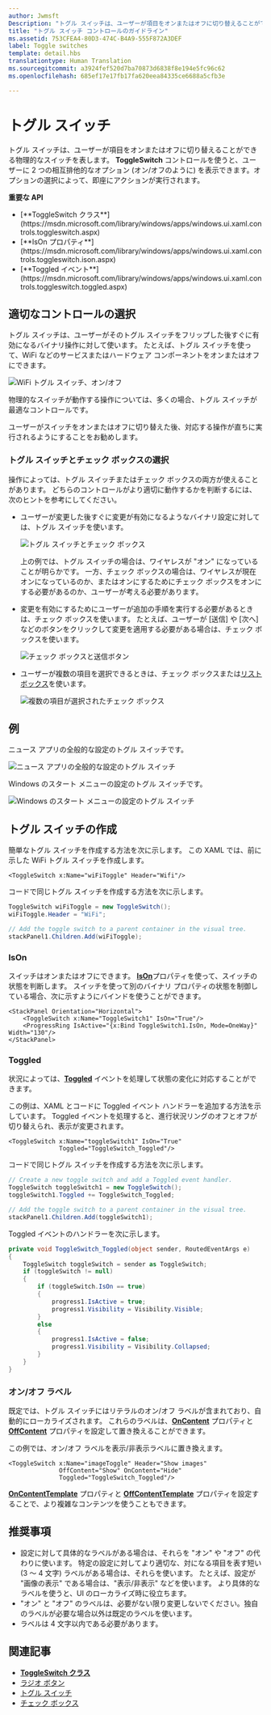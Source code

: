```yaml
---
author: Jwmsft
Description: "トグル スイッチは、ユーザーが項目をオンまたはオフに切り替えることができる物理的なスイッチを表します。"
title: "トグル スイッチ コントロールのガイドライン"
ms.assetid: 753CFEA4-80D3-474C-B4A9-555F872A3DEF
label: Toggle switches
template: detail.hbs
translationtype: Human Translation
ms.sourcegitcommit: a3924fef520d7ba70873d6838f8e194e5fc96c62
ms.openlocfilehash: 685ef17e17fb17fa620eea84335ce6688a5cfb3e

---
```

# <a name="toggle-switches"></a>トグル スイッチ
<link rel="stylesheet" href="https://az835927.vo.msecnd.net/sites/uwp/Resources/css/custom.css"> 


トグル スイッチは、ユーザーが項目をオンまたはオフに切り替えることができる物理的なスイッチを表します。 **ToggleSwitch** コントロールを使うと、ユーザーに 2 つの相互排他的なオプション (オン/オフのように) を表示できます。オプションの選択によって、即座にアクションが実行されます。

<div class="important-apis" >
<b>重要な API</b><br/>
<ul>
<li>[**ToggleSwitch クラス**](https://msdn.microsoft.com/library/windows/apps/windows.ui.xaml.controls.toggleswitch.aspx)</li>
<li>[**IsOn プロパティ**](https://msdn.microsoft.com/library/windows/apps/windows.ui.xaml.controls.toggleswitch.ison.aspx)</li>
<li>[**Toggled イベント**](https://msdn.microsoft.com/library/windows/apps/windows.ui.xaml.controls.toggleswitch.toggled.aspx)</li>
</ul>
</div>

## <a name="is-this-the-right-control"></a>適切なコントロールの選択

トグル スイッチは、ユーザーがそのトグル スイッチをフリップした後すぐに有効になるバイナリ操作に対して使います。 たとえば、トグル スイッチを使って、WiFi などのサービスまたはハードウェア コンポーネントをオンまたはオフにできます。

![WiFi トグル スイッチ、オン/オフ](images/toggleswitches01.png)

物理的なスイッチが動作する操作については、多くの場合、トグル スイッチが最適なコントロールです。

ユーザーがスイッチをオンまたはオフに切り替えた後、対応する操作が直ちに実行されるようにすることをお勧めします。

### <a name="choosing-between-toggle-switch-and-check-box"></a>トグル スイッチとチェック ボックスの選択

操作によっては、トグル スイッチまたはチェック ボックスの両方が使えることがあります。 どちらのコントロールがより適切に動作するかを判断するには、次のヒントを参考にしてください。

-   ユーザーが変更した後すぐに変更が有効になるようなバイナリ設定に対しては、トグル スイッチを使います。

    ![トグル スイッチとチェック ボックス](images/toggleswitches02.png)

    上の例では、トグル スイッチの場合は、ワイヤレスが "オン" になっていることが明らかです。 一方、チェック ボックスの場合は、ワイヤレスが現在オンになっているのか、またはオンにするためにチェック ボックスをオンにする必要があるのか、ユーザーが考える必要があります。

-   変更を有効にするためにユーザーが追加の手順を実行する必要があるときは、チェック ボックスを使います。 たとえば、ユーザーが [送信] や [次へ] などのボタンをクリックして変更を適用する必要がある場合は、チェック ボックスを使います。

    ![チェック ボックスと送信ボタン](images/submitcheckbox.png)

-   ユーザーが複数の項目を選択できるときは、チェック ボックスまたは[リスト ボックス](lists.md)を使います。

    ![複数の項目が選択されたチェック ボックス](images/guidelines_and_checklist_for_toggle_switches_checkbox_multi_select.png)

## <a name="examples"></a>例

ニュース アプリの全般的な設定のトグル スイッチです。

![ニュース アプリの全般的な設定のトグル スイッチ](images/control-examples/toggle-switch-news.png)

Windows のスタート メニューの設定のトグル スイッチです。

![Windows のスタート メニューの設定のトグル スイッチ](images/control-examples/toggle-switch-start-settings.png)

## <a name="create-a-toggle-switch"></a>トグル スイッチの作成

簡単なトグル スイッチを作成する方法を次に示します。 この XAML では、前に示した WiFi トグル スイッチを作成します。

```xaml
<ToggleSwitch x:Name="wiFiToggle" Header="Wifi"/>
```
コードで同じトグル スイッチを作成する方法を次に示します。

```csharp
ToggleSwitch wiFiToggle = new ToggleSwitch();
wiFiToggle.Header = "WiFi";

// Add the toggle switch to a parent container in the visual tree.
stackPanel1.Children.Add(wiFiToggle);
```

### <a name="ison"></a>IsOn

スイッチはオンまたはオフにできます。 [**IsOn**](https://msdn.microsoft.com/library/windows/apps/windows.ui.xaml.controls.toggleswitch.ison.aspx)プロパティを使って、スイッチの状態を判断します。 スイッチを使って別のバイナリ プロパティの状態を制御している場合、次に示すようにバインドを使うことができます。

```
<StackPanel Orientation="Horizontal">
    <ToggleSwitch x:Name="ToggleSwitch1" IsOn="True"/>
    <ProgressRing IsActive="{x:Bind ToggleSwitch1.IsOn, Mode=OneWay}" Width="130"/>
</StackPanel>
```

### <a name="toggled"></a>Toggled

状況によっては、[**Toggled**](https://msdn.microsoft.com/library/windows/apps/windows.ui.xaml.controls.toggleswitch.toggled.aspx) イベントを処理して状態の変化に対応することができます。

この例は、XAML とコードに Toggled イベント ハンドラーを追加する方法を示しています。 Toggled イベントを処理すると、進行状況リングのオフとオフが切り替えられ、表示が変更されます。

```xaml
<ToggleSwitch x:Name="toggleSwitch1" IsOn="True" 
              Toggled="ToggleSwitch_Toggled"/>
```

コードで同じトグル スイッチを作成する方法を次に示します。

```csharp
// Create a new toggle switch and add a Toggled event handler.
ToggleSwitch toggleSwitch1 = new ToggleSwitch();
toggleSwitch1.Toggled += ToggleSwitch_Toggled;

// Add the toggle switch to a parent container in the visual tree.
stackPanel1.Children.Add(toggleSwitch1);
```

Toggled イベントのハンドラーを次に示します。

```csharp
private void ToggleSwitch_Toggled(object sender, RoutedEventArgs e)
{
    ToggleSwitch toggleSwitch = sender as ToggleSwitch;
    if (toggleSwitch != null)
    {
        if (toggleSwitch.IsOn == true)
        {
            progress1.IsActive = true;
            progress1.Visibility = Visibility.Visible;
        }
        else
        {
            progress1.IsActive = false;
            progress1.Visibility = Visibility.Collapsed;
        }
    }
}
```

### <a name="onoff-labels"></a>オン/オフ ラベル

既定では、トグル スイッチにはリテラルのオン/オフ ラベルが含まれており、自動的にローカライズされます。 これらのラベルは、[**OnContent**](https://msdn.microsoft.com/library/windows/apps/windows.ui.xaml.controls.toggleswitch.oncontent.aspx) プロパティと [**OffContent**](https://msdn.microsoft.com/library/windows/apps/windows.ui.xaml.controls.toggleswitch.offcontent.aspx) プロパティを設定して置き換えることができます。

この例では、オン/オフ ラベルを表示/非表示ラベルに置き換えます。  

```xaml
<ToggleSwitch x:Name="imageToggle" Header="Show images"
              OffContent="Show" OnContent="Hide" 
              Toggled="ToggleSwitch_Toggled"/>
```

[**OnContentTemplate**](https://msdn.microsoft.com/library/windows/apps/windows.ui.xaml.controls.toggleswitch.oncontenttemplate.aspx) プロパティと [**OffContentTemplate**](https://msdn.microsoft.com/library/windows/apps/windows.ui.xaml.controls.toggleswitch.offcontenttemplate.aspx) プロパティを設定することで、より複雑なコンテンツを使うこともできます。

## <a name="recommendations"></a>推奨事項

-   設定に対して具体的なラベルがある場合は、それらを "オン" や "オフ" の代わりに使います。 特定の設定に対してより適切な、対になる項目を表す短い (3 ～ 4 文字) ラベルがある場合は、それらを使います。 たとえば、設定が "画像の表示" である場合は、"表示/非表示" などを使います。 より具体的なラベルを使うと、UI のローカライズ時に役立ちます。
-   "オン" と "オフ" のラベルは、必要がない限り変更しないでください。独自のラベルが必要な場合以外は既定のラベルを使います。
-   ラベルは 4 文字以内である必要があります。

## <a name="related-articles"></a>関連記事

- [**ToggleSwitch クラス**](https://msdn.microsoft.com/library/windows/apps/hh701411)
- [ラジオ ボタン](radio-button.md)
- [トグル スイッチ](toggles.md)
- [チェック ボックス](checkbox.md)


<!--HONumber=Dec16_HO2-->


